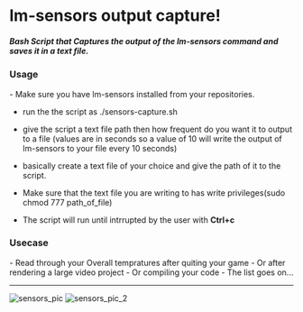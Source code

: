 # lm-sensors output capture!
<h5> Bash Script that Captures the output of the lm-sensors command and saves it in a text file.</h5>
<h3>Usage</h3>
- Make sure you have lm-sensors installed from your repositories. <br>

- run the the script as ./sensors-capture.sh

- give the script a text file path then how frequent do you want it to output to a file (values are in seconds so a value of 10 will write the output of lm-sensors to your file every 10 seconds)

- basically create a text file of your choice and give the path of it to the script.

- Make sure that the text file you are writing to has write privileges(sudo chmod 777 path_of_file)

- The script will run until intrrupted by the user with **Ctrl+c**

<h3>Usecase</h3>
- Read through your Overall tempratures after quiting your game
  - Or after rendering a large video project
  - Or compiling your code
- The list goes on...
<hr>

![sensors_pic](https://raw.githubusercontent.com/stking68/lm-sensors-capture/main/sensors_pic.png)
![sensors_pic_2](https://raw.githubusercontent.com/stking68/lm-sensors-capture/main/sensors_pic_2.png)
